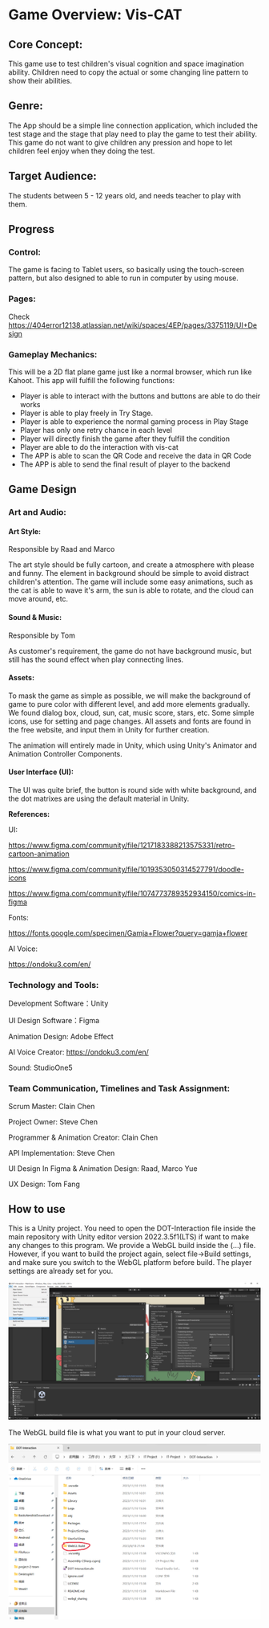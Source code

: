 # Game Overview: Vis-CAT

## Core Concept:

This game use to test children's visual cognition and space imagination ability. Children need to copy the actual or some changing line pattern to show their abilities.

## Genre:

The App should be a simple line connection application, which included the test stage and the stage that play need to play the game to test their ability. This game do not want to give children any pression and hope to let children feel enjoy when they doing the test.

## Target Audience:

The students between 5 - 12 years old, and needs teacher to play with them.

## Progress

### Control:

The game is facing to Tablet users, so basically using the touch-screen pattern, but also designed to able to run in computer by using mouse.

### Pages:

Check https://404error12138.atlassian.net/wiki/spaces/4EP/pages/3375119/UI+Design

### Gameplay Mechanics:

This will be a 2D flat plane game just like a normal browser, which run like Kahoot. This app will fulfill the following functions:

- Player is able to interact with the buttons and buttons are able to do their works
- Player is able to play freely in Try Stage.
- Player is able to experience the normal gaming process in Play Stage
- Player has only one retry chance in each level
- Player will directly finish the game after they fulfill the condition
- Player are able to do the interaction with vis-cat
- The APP is able to scan the QR Code and receive the data in QR Code
- The APP is able to send the final result of player to the backend



## Game Design

### Art and Audio:

#### Art Style:

Responsible by Raad and Marco

The art style should be fully cartoon, and create a atmosphere with please and funny. The element in background should be simple to avoid distract children's attention. The game will include some easy animations, such as the cat is able to wave it's arm, the sun is able to rotate, and the cloud can move around, etc.

#### Sound & Music:

Responsible by Tom

As customer's requirement, the game do not have background music, but still has the sound effect when play connecting lines.

#### Assets:

To mask the game as simple as possible, we will make the background of game to pure color with different level, and add more elements gradually. We found dialog box, cloud, sun, cat, music score, stars, etc. Some simple icons, use for setting and page changes. All assets and fonts are found in the free website, and input them in Unity for further creation.

The animation will entirely made in Unity, which using Unity's Animator and Animation Controller Components.

#### User Interface (UI):

The UI was quite brief, the button is round side with white background, and the dot matrixes are using the default material in Unity.

**References:** 

UI:

https://www.figma.com/community/file/1217183388213575331/retro-cartoon-animation

https://www.figma.com/community/file/1019353050314527791/doodle-icons

https://www.figma.com/community/file/1074773789352934150/comics-in-figma

Fonts:

https://fonts.google.com/specimen/Gamja+Flower?query=gamja+flower

AI Voice:

https://ondoku3.com/en/



### Technology and Tools:

Development Software：Unity

UI Design Software：Figma

Animation Design: Adobe Effect

AI Voice Creator: https://ondoku3.com/en/

Sound: StudioOne5

### Team Communication, Timelines and Task Assignment:

Scrum Master: Clain Chen

Project Owner: Steve Chen

Programmer & Animation Creator: Clain Chen

API Implementation: Steve Chen

UI Design In Figma & Animation Design: Raad, Marco Yue

UX Design: Tom Fang



## How to use

This is a Unity project. You need to open the DOT-Interaction file inside the main repository with Unity editor version 2022.3.5f1(LTS) if want to make any changes to this program. We provide a WebGL build inside the (...) file. However, if you want to build the project again, select file->Build settings, and make sure you switch to the WebGL platform before build. The player settings are already set for you.

![How_to_build](How_to_build.PNG)

The WebGL build file is what you want to put in your cloud server.

![WebGL_file_location](WebGL_file_location.png)
